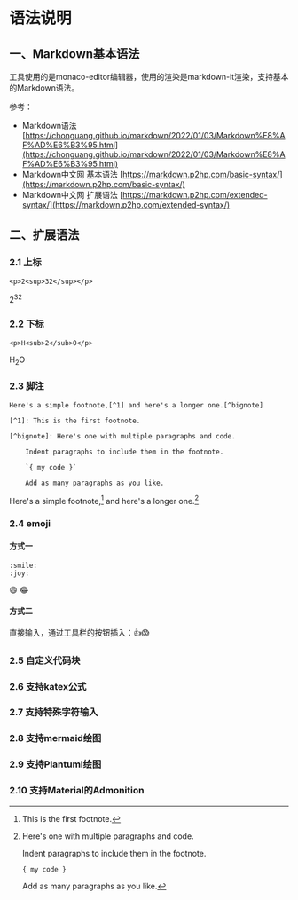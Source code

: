 # 语法说明

## 一、Markdown基本语法

工具使用的是monaco-editor编辑器，使用的渲染是markdown-it渲染，支持基本的Markdown语法。

参考： 
- Markdown语法 [https://chonguang.github.io/markdown/2022/01/03/Markdown%E8%AF%AD%E6%B3%95.html](https://chonguang.github.io/markdown/2022/01/03/Markdown%E8%AF%AD%E6%B3%95.html)
- Markdown中文网 基本语法 [https://markdown.p2hp.com/basic-syntax/](https://markdown.p2hp.com/basic-syntax/)
- Markdown中文网 扩展语法 [https://markdown.p2hp.com/extended-syntax/](https://markdown.p2hp.com/extended-syntax/)

## 二、扩展语法

### 2.1 上标

```<p>2<sup>32</sup></p>```

<p>2<sup>32</sup></p>

### 2.2 下标

```<p>H<sub>2</sub>O</p>```

<p>H<sub>2</sub>O</p>

### 2.3 脚注

```
Here's a simple footnote,[^1] and here's a longer one.[^bignote]

[^1]: This is the first footnote.

[^bignote]: Here's one with multiple paragraphs and code.

    Indent paragraphs to include them in the footnote.

    `{ my code }`

    Add as many paragraphs as you like.
```

Here's a simple footnote,[^1] and here's a longer one.[^bignote]

[^1]: This is the first footnote.

[^bignote]: Here's one with multiple paragraphs and code.

    Indent paragraphs to include them in the footnote.

    `{ my code }`

    Add as many paragraphs as you like.

### 2.4 emoji

#### 方式一
```
:smile:
:joy:
```

:smile:
:joy:

#### 方式二

直接输入，通过工具栏的按钮插入：👍😱

### 2.5 自定义代码块

### 2.6 支持katex公式

### 2.7 支持特殊字符输入

### 2.8 支持mermaid绘图

### 2.9 支持Plantuml绘图

### 2.10 支持Material的Admonition

